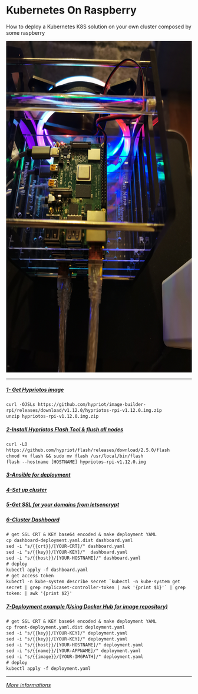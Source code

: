 # Kubernetes On Raspberry

How to deploy a Kubernetes K8S solution on your own cluster composed by some raspberry

<img src="https://github.com/mmohamed/k8s-raspberry/blob/master/cover.jpg" width="900" height="900">

----

##### [1- Get Hypriotos image](https://github.com/hypriot/image-builder-rpi/releases)
```
curl -OJSLs https://github.com/hypriot/image-builder-rpi/releases/download/v1.12.0/hypriotos-rpi-v1.12.0.img.zip
unzip hypriotos-rpi-v1.12.0.img.zip
```

##### [2-Install Hypriotos Flash Tool & flush all nodes](https://github.com/hypriot/flash)
```
curl -LO https://github.com/hypriot/flash/releases/download/2.5.0/flash
chmod +x flash && sudo mv flash /usr/local/bin/flash
flash --hostname [HOSTNAME] hypriotos-rpi-v1.12.0.img
```

##### [3-Ansible for deployment](ansible/README.md)

##### [4-Set up cluster](kube/README.md)

##### [5-Get SSL for your domains from letsencrypt](deployment/tls/README.md)

##### [6-Cluster Dashboard](https://blog.hypriot.com/post/setup-kubernetes-raspberry-pi-cluster/)
```
# get SSL CRT & KEY base64 encoded & make deployment YAML
cp dashboard-deployment.yaml.dist dashboard.yaml
sed -i "s/{{crt}}/[YOUR-CRT]/" dashboard.yaml
sed -i "s/{{key}}/[YOUR-KEY]/"  dashboard.yaml
sed -i "s/{{host}}/[YOUR-HOSTNAME]/" dashboard.yaml
# deploy
kubectl apply -f dashboard.yaml
# get access token
kubectl -n kube-system describe secret `kubectl -n kube-system get secret | grep replicaset-controller-token | awk '{print $1}'` | grep token: | awk '{print $2}'
```

##### [7-Deployment example (Using Docker Hub for image repository)](https://hub.docker.com/u/medinvention)
```
# get SSL CRT & KEY base64 encoded & make deployment YAML
cp front-deployment.yaml.dist deployment.yaml
sed -i "s/{{key}}/[YOUR-KEY]/" deployment.yaml
sed -i "s/{{key}}/[YOUR-KEY]/" deployment.yaml
sed -i "s/{{host}}/[YOUR-HOSTNAME]/" deployment.yaml
sed -i "s/{{name}}/[YOUR-APPNAME]/" deployment.yaml
sed -i "s/{{image}}/[YOUR-IMGPATH]/" deployment.yaml
# deploy
kubectl apply -f deployment.yaml
```

---- 

[*More informations*](https://blog.medinvention.dev)
